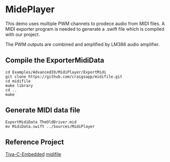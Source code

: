 # MidePlayer

This demo uses multiple PWM channels to prodece audio from MIDI files. A MIDI exporter program is needed to generate a .swift file which is compiled with our project.

The PWM outputs are combined and amplified by LM386 audio amplifier.

## Compile the ExporterMidiData

```
cd Examples/AdvancedIO/MidiPlayer/ExportMidi
git clone https://github.com/craigsapp/midifile.git
cd midifile
make library
cd ..
make
```

## Generate MIDI data file

```
ExportMidiData TheOldDriver.mid
mv MidiData.swift ../Sources/MidiPlayer
```


## Reference Project
[Tiva-C-Embedded](https://github.com/jspicer-ltu/Tiva-C-Embedded/tree/master/Experiment16-PWM-Music)
[midifile](https://github.com/craigsapp/midifile)